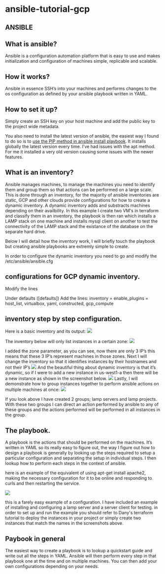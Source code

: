 # ansible-tutorial-gcp
## ANSIBLE

## What is ansible?

Ansible is a configuration automation platform that is easy to use and makes initialization and configuration of machines simple, replicable and scalable.

## How it works?
Ansible in essence SSH’s into your machines and performs changes to the os configuration as defined by your ansible playbook written in YAML.

## How to set it up?
Simply create an SSH key on your host machine and add the public key to the project wide metadata. 

You also need to install the latest version of ansible, the easiest way I found to do so is to [use the PIP method in ansible install playbook](https://docs.ansible.com/ansible/latest/installation_guide/intro_installation.html#installing-ansible-with-pip). It installs globally the latest version every time. I’ve had issues with the apt method. For me it installed a very old version causing some issues with the newer features.

## What is an inventory?
Ansible manages machines, to manage the machines you need to identify them and group them so that actions can be performed on a large scale. This is done through an inventory, for the majority of ansible inventories are static, GCP and other clouds provide configurations for how to create a dynamic inventory. A dynamic inventory adds and substracts machines depending on their availbility. In this example I create two VM's in terraform and classify them in an inventory, the playbook is then ran which installs a LAMP stack on one machine and installs mysql client on another to test the connectivity of the LAMP stack and the existance of the database on the separate hard drive.

Below I will detail how the inventory work, I will briefly touch the playbook but creating ansible playbooks are extremly simple to create.

In order to configure the dynamic inventory you need to go and modify the /etc/ansible/ansible.cfg 

## configurations for GCP dynamic inventory.
Modify the lines

Under defaults ([defaults])
Add the lines:
inventory = <path to the inventory file>
enable_plugins = host_list, virtualbox, yaml, constructed, gcp_compute

## inventory step by step configuration.

Here is a basic inventory and its output:
![](https://github.com/FinalSurgery/ansible-tutorial-gcp/blob/main/images/inventory_all.png)

The inventory below will only list instances in a certain zone:
![](https://github.com/FinalSurgery/ansible-tutorial-gcp/blob/main/images/inventory_zone.png)

I added the zone parameter, as you can see, now there are only 3 IP’s this means that these 3 IP’s represent machines in those zones.
Next I will change the inventory so that it identifies instances by their hostnames and not their IP’s
![](https://github.com/FinalSurgery/ansible-tutorial-gcp/blob/main/images/inventory_name.png)
And the beautiful thing about dynamic inventory is that it’s dynamic, so if I were to add a new instance in us-west1-a then there will be a new instance as shown in the screenshot below.
![](https://github.com/FinalSurgery/ansible-tutorial-gcp/blob/main/images/inventory_name_added_instance.png)
Lastly, I will demonstrate how to group instances together to perform ansible actions on multiple machines at once:
![](https://github.com/FinalSurgery/ansible-tutorial-gcp/blob/main/images/inventory_keyed_groups.png)

If you look above I have created 2 groups; lamp servers and lamp projects. With these two groups I can direct an action performed by ansible to any of these groups and the actions performed will be performed in all instances in the group.

## The playbook.

A playbook is the actions that should be performed on the machines. It’s written in YAML so its really easy to figure out, the way I figure out how to design a playbook is generally by looking up the steps required to setup a particular configuration and separating the setup in individual steps. I then lookup how to perform each steps in the context of ansible.

here is an example of the equivalent of using apt-get install apache2, making the necessary configuration for it to be online and responding to curls and then restarting the service.

![](https://github.com/FinalSurgery/ansible-tutorial-gcp/blob/main/images/ansible_playbook_example.png)

this is a farely easy example of a configuration. I have included an example of installing and configuring a lamp server and a server client for testing. in order to set up and run the example you should refer to Dany's terraform tutorial to deploy the instances in your project or simply create two instances that match the names in the screenshots above.




## Paybook in general

The easiest way to create a playbook is to lookup a quickstart guide and write out all the steps in YAML. Ansible will then perform every step in that playbook one at the time and on multiple machines. You can then add your own configurations depending on your needs.
